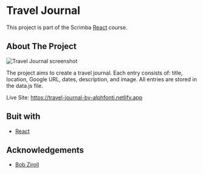 # Travel Journal

This project is part of the Scrimba [React](https://scrimba.com/learn/learnreact) course.

## About The Project

![Travel Journal screenshot](https://user-images.githubusercontent.com/69361901/197419494-7969d67e-d598-497e-8e7e-690935f1837a.png)

The project aims to create a travel journal. Each entry consists of: title, location, Google URL, dates, description, and image. All entries are stored in the data.js file.  

Live Site: https://travel-journal-by-alphfonti.netlify.app

## Buit with 

- [React](https://reactjs.org/)

## Acknowledgements

- [Bob Ziroll](https://github.com/bobziroll)

